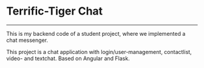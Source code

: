 # Terrific-Tiger Chat
---
This is my backend code of a student project, where we implemented a chat messenger.

This project is a chat application
with login/user-management, contactlist, video- and textchat. Based on Angular and Flask.

